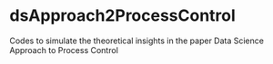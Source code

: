 # dsApproach2ProcessControl
Codes to simulate the theoretical insights in the paper Data Science Approach to Process Control
